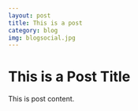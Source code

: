 ```yaml
---
layout: post
title: This is a post
category: blog
img: blogsocial.jpg
---
```


# This is a Post Title

This is post content.
